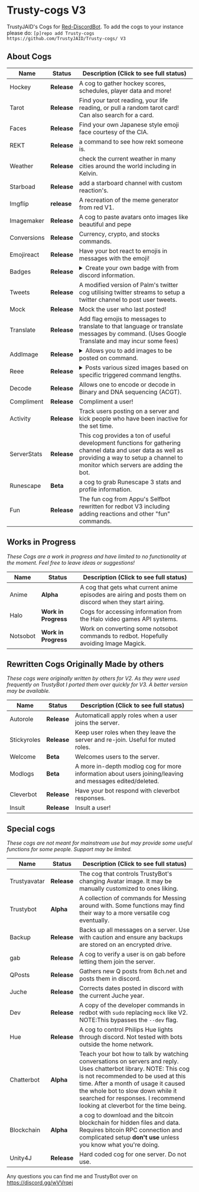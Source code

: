 # Trusty-cogs V3
TrustyJAID's Cogs for  [Red-DiscordBot](https://github.com/Cog-Creators/Red-DiscordBot/tree/V3/develop).
To add the cogs to your instance please do: `[p]repo add Trusty-cogs https://github.com/TrustyJAID/Trusty-cogs/ V3`

## About Cogs

| Name | Status | Description (Click to see full status)
| --- | --- | --- |
| Hockey | **Release** | A cog to gather hockey scores, schedules, player data and more!|
| Tarot | **Release** | Find your tarot reading, your life reading, or pull a random tarot card! Can also search for a card. |
| Faces | **Release** | Find your own Japanese style emoji face courtesy of the CIA. |
| REKT | **Release** |  a command to see how rekt someone is. |
| Weather | **Release** | check the current weather in many cities around the world including in Kelvin. |
| Starboad | **Release** | add a starboard channel with custom reaction's. |
| Imgflip | **release** | A recreation of the meme generator from red V1. |
| Imagemaker | **Release** | A cog to paste avatars onto images like beautiful and pepe |
| Conversions | **Release** | Currency, crypto, and stocks commands. |
| Emojireact | **Release** | Have your bot react to emojis in messages with the emoji! |
| Badges | **Release** | <details><summary>Create your own badge with from discord information.</summary> Includes templates for fake CIA, NSA, FBI, Discord, and every NHL hockey team.</details> |
| Tweets | **Release** | A modified version of Palm's twitter cog utilising twitter streams to setup a twitter channel to post user tweets. |
| Mock | **Release** | Mock the user who last posted! |
| Translate | **Release** | Add flag emojis to messages to translate to that language or translate messages by command. (Uses Google Translate and may incur some fees) |
| AddImage | **Release** | <details><summary>Allows you to add images to be posted on command.</summary> Stores the image in the bot folder then uploads the image directly. Owners may add images globally.</details> |
| Reee | **Release** | <details><summary>Posts various sized images based on specific triggered command lengths.</summary> May be customized manually for different images or by default express ones true rage.</details> |
| Decode | **Release** | Allows one to encode or decode in Binary and DNA sequencing (ACGT). |
| Compliment | **Release** | Compliment a user! |
| Activity | **Release** |  Track users posting on a server and kick people who have been inactive for the set time. |
| ServerStats | **Release** | This cog provides a ton of useful development functions for gathering channel data and user data as well as providing a way to setup a channel to monitor which servers are adding the bot. |
| Runescape | **Beta** | a cog to grab Runescape 3 stats and profile information. |
| Fun | **Release**| The fun cog from Appu's Selfbot rewritten for redbot V3 including adding reactions and other "fun" commands. |


## Works in Progress
*These Cogs are a work in progress and have limited to no functionality at the moment. Feel free to leave ideas or suggestions!*

| Name | Status | Description (Click to see full status)
| --- | --- | --- |
| Anime | **Alpha**| A cog that gets what current anime episodes are airing and posts them on discord when they start airing. |
| Halo | **Work in Progress**| Cogs for accessing information from the Halo video games API systems. |
| Notsobot | **Work in Progress**| Work on converting some notsobot commands to redbot. Hopefully avoiding Image Magick. |


## Rewritten Cogs Originally Made by others 
*These cogs were originally written by others for V2. As they were used frequently on TrustyBot I ported them over quickly for V3. A better version may be available.*

| Name | Status | Description (Click to see full status)
| --- | --- | --- |
| Autorole | **Release**| Automaticall apply roles when a user joins the server. |
| Stickyroles | **Release**| Keep user roles when they leave the server and re-join. Useful for muted roles. |
| Welcome | **Beta**| Welcomes users to the server. |
| Modlogs | **Beta**| A more in-depth modlog cog for more information about users joining/leaving and messages edited/deleted. |
| Cleverbot | **Release**| Have your bot respond with cleverbot responses. |
| Insult | **Release**| Insult a user! |

## Special cogs
*These cogs are not meant for mainstream use but may provide some useful functions for some people. Support may be limited.*

| Name | Status | Description (Click to see full status)
| --- | --- | --- |
| Trustyavatar | **Release** | The cog that controls TrustyBot's changing Avatar image. It may be manually customized to ones liking. |
| Trustybot | **Alpha** | A collection of commands for Messing around with. Some functions may find their way to a more versatile cog eventually. |
| Backup | **Release** | Backs up all messages on a server. Use with caution and ensure any backups are stored on an encrypted drive. |
| gab | **Release** | A cog to verify a user is on gab before letting them join the server. |
| QPosts | **Release** | Gathers new Q posts from 8ch.net and posts them in discord. |
| Juche | **Release** | Corrects dates posted in discord with the current Juche year. |
| Dev | **Release** | A copy of the developer commands in redbot with `sudo` replacing `mock` like V2. NOTE:This bypasses the `--dev` flag. |
| Hue | **Release** | A cog to control Philips Hue lights through discord. Not tested with bots outside the home network. |
| Chatterbot | **Alpha** | Teach your bot how to talk by watching conversations on servers and reply. Uses chatterbot library. NOTE: This cog is not recommended to be used at this time. After a month of usage it caused the whole bot to slow down while it searched for responses. I recommend looking at cleverbot for the time being.
| Blockchain | **Alpha** | a cog to download and the bitcoin blockchain for hidden files and data. Requires bitcoin RPC connection and complicated setup **don't use** unless you know what you're doing. |
| Unity4J | **Release** | Hard coded cog for one server. Do not use. |

Any questions you can find me and TrustyBot over on https://discord.gg/wVVrqej
